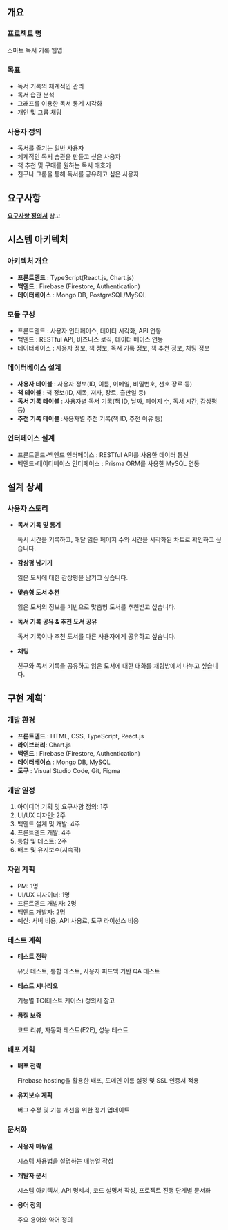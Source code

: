 ## 개요

### 프로젝트 명

스마트 독서 기록 웹앱

### 목표

- 독서 기록의 체계적인 관리
- 독서 습관 분석
- 그래프를 이용한 독서 통계 시각화
- 개인 및 그룹 채팅

### 사용자 정의

- 독서를 즐기는 일반 사용자
- 체계적인 독서 습관을 만들고 싶은 사용자
- 책 추천 및 구매를 원하는 독서 애호가
- 친구나 그룹을 통해 독서를 공유하고 싶은 사용자

## 요구사항

[**요구사항 정의서**](https://www.notion.so/1653259dc0c281c2a5e5edf3b23e2f62?pvs=21) 참고

## 시스템 아키텍처

### 아키텍처 개요

- **프론트엔드** : TypeScript(React.js, Chart.js)
- **백엔드** : Firebase (Firestore, Authentication)
- **데이터베이스** : Mongo DB, PostgreSQL/MySQL

### 모듈 구성

- 프론트엔드 : 사용자 인터페이스, 데이터 시각화, API 연동
- 백엔드 : RESTful API, 비즈니스 로직, 데이터 베이스 연동
- 데이터베이스 : 사용자 정보, 책 정보, 독서 기록 정보, 책 추천 정보, 채팅 정보

### 데이터베이스 설계

- **사용자 테이블** : 사용자 정보(ID, 이름, 이메일, 비밀번호, 선호 장르 등)
- **책 테이블** : 책 정보(ID, 제목, 저자, 장르, 출판일 등)
- **독서 기록 테이블** : 사용자별 독서 기록(책 ID, 날짜, 페이지 수, 독서 시간, 감상평 등)
- **추천 기록 테이블** :사용자별 추천 기록(책 ID, 추천 이유 등)

### 인터페이스 설계

- 프론트엔드-백엔드 인터페이스 : RESTful API를 사용한 데이터 통신
- 벡엔드-데이터베이스 인터페이스 : Prisma ORM를 사용한 MySQL 연동

## 설계 상세

### 사용자 스토리

- **독서 기록 및 통계**
    
    독서 시간을 기록하고, 매달 읽은 페이지 수와 시간을 시각화된 차트로 확인하고 싶습니다.
    
- **감상평 남기기**
    
    읽은 도서에 대한 감상평을 남기고 싶습니다.
    
- **맞춤형 도서 추천**
    
    읽은 도서의 정보를 기반으로 맟춤형 도서를 추천받고 싶습니다.
    
- **독서 기록 공유 & 추천 도서 공유**
    
    독서 기록이나 추천 도서를 다른 사용자에게 공유하고 싶습니다.
    
- **채팅**
    
    친구와 독서 기록을 공유하고 읽은 도서에 대한 대화를 채팅방에서 나누고 싶습니다. 
    

## 구현 계획`

### 개발 환경

- **프론트엔드** : HTML, CSS, TypeScript, React.js
- **라이브러리**: Chart.js
- **백엔드** : Firebase (Firestore, Authentication)
- **데이터베이스** : Mongo DB, MySQL
- **도구** : Visual Studio Code, Git, Figma

### 개발 일정

1. 아이디어 기획 및 요구사항 정의: 1주
2. UI/UX 디자인: 2주
3. 백엔드 설계 및 개발: 4주
4. 프론트엔드 개발: 4주
5. 통합 및 테스트: 2주
6. 배포 및 유지보수(지속적)

### 자원 계획

- PM: 1명
- UI/UX 디자이너: 1명
- 프론트엔드 개발자: 2명
- 백엔드 개발자: 2명
- 예산: 서버 비용, API 사용료, 도구 라이선스 비용

### 테스트 계획

- **테스트 전략**
    
    유닛 테스트, 통합 테스트, 사용자 피드백 기반 QA 테스트
    
- **테스트 시나리오**
    
    기능별 TC(테스트 케이스) 정의서 참고
    
- **품질 보증**
    
    코드 리뷰, 자동화 테스트(E2E), 성능 테스트
    

### 배포 계획

- **배포 전략**
    
    Firebase hosting을 활용한 배포, 도메인 이름 설정 및 SSL 인증서 적용
    
- **유지보수 계획**
    
    버그 수정 및 기능 개선을 위한 정기 업데이트
    

### 문서화

- **사용자 매뉴얼**
    
    시스템 사용법을 설명하는 매뉴얼 작성
    
- **개발자 문서**
    
    시스템 아키텍처, API 명세서, 코드 설명서 작성, 프로젝트 진행 단계별 문서화
    
- **용어 정의**
    
    주요 용어와 약어 정의